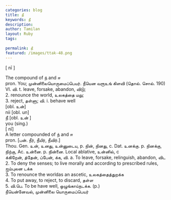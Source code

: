 ```yaml
---
categories: blog
title: நீ
keywords: நீ
description: 
author: Tamilan
layout: Ruby
tags: 
 
permalink: நீ
featured: /images/ttak-48.png
---
```

  
[ nī ]  
  
The compound of ந் and ஈ  
pron. You; முன்னிலையொருமைப்பெயர். நீயென வரூஉங் கிளவி (தொல். சொல். 190)  
VI. வி. t. leave, forsake, abandon, விடு;  
2. renounce the world, உலகத்தை மறு;  
3. reject, தள்ளு; வி. i. behave well  
[obl. உன்]  
nii [obl. un]  
நீ [obl. உன் ]  
you (sing.)  
[ nī]  
A letter compounded of ந் and ஈ  
pron. [பன். நீர், நீயிர், நீவிர்.]  
Thou. Gen. உன், உனது, உன்னுடைய, p. நின், நினது, c. Dat. உனக்கு. p. நினக்கு, நிற்கு, Ac. உன்னை. p. நின்னை. Local ablative, உன்னில், c  
க்கிறேன், த்தேன், ப்பேன், க்க, வி. a. To leave, forsake, relinguish, abandon, விட  
2. To deny the senses; to live morally and according to prescribed rules, ஐம்புலன டக்க  
3. To renounce the worldas an ascetic, உலகத்தைத்துறக்க  
4. To put away, to reject, to discard, தள்ள  
5. வி.பெ. To be have well, ஒழுங்காய்நடக்க. (p.)  
நீயென்னேவல், முன்னிலை யொருமைப்பெயர்